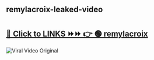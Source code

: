 
 ## remylacroix-leaked-video 

# <h2><a href="https://clipsfans.com/remylacroix&ref=git">🔗 Click to LINKS ⏩⏩ 👉 🟢 remylacroix </a></h2>

<a href="https://clipsfans.com/remylacroix&ref=git" rel="nofollow" data-target="animated-image.originalLink"><img src="https://i.ibb.co.com/xMMVF88/686577567.gif" alt="Viral Video Original" style="max-width: 100%; display: inline-block;" data-target="animated-image.originalImage"></a>
